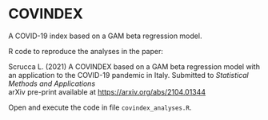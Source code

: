 # COVINDEX

A COVID-19 index based on a GAM beta regression model.

R code to reproduce the analyses in the paper:

Scrucca L. (2021) A COVINDEX based on a GAM beta regression model with an application to the COVID-19 pandemic in Italy. Submitted to *Statistical Methods and Applications*  
arXiv pre-print available at https://arxiv.org/abs/2104.01344

Open and execute the code in file `covindex_analyses.R`.
